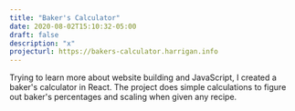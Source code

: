 ```yaml
---
title: "Baker's Calculator"
date: 2020-08-02T15:10:32-05:00
draft: false
description: "x"
projecturl: https://bakers-calculator.harrigan.info
---
```


Trying to learn more about website building and JavaScript, I created a baker's
calculator in React. The project does simple calculations to figure out baker's
percentages and scaling when given any recipe.
